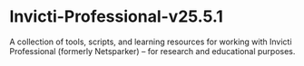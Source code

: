 # Invicti-Professional-v25.5.1
A collection of tools, scripts, and learning resources for working with Invicti Professional (formerly Netsparker) – for research and educational purposes.
